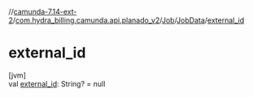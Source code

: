 //[camunda-7.14-ext-2](../../../../index.md)/[com.hydra_billing.camunda.api.planado_v2](../../index.md)/[Job](../index.md)/[JobData](index.md)/[external_id](external_id.md)

# external_id

[jvm]\
val [external_id](external_id.md): String? = null
